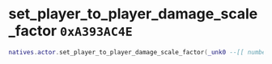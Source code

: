 # set_player_to_player_damage_scale_factor `0xA393AC4E`

```lua
natives.actor.set_player_to_player_damage_scale_factor(_unk0 --[[ number ]])
```